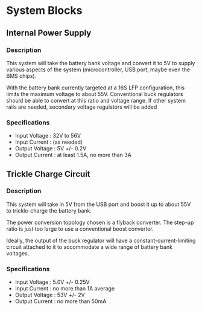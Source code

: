 # System Blocks


## Internal Power Supply

### Description

This system will take the battery bank voltage and convert it to 5V to supply various aspects of the system (microcontroller, USB port, maybe even the BMS chips).

With the battery bank currently targeted at a 16S LFP configuration, this limits the maximum voltage to about 55V. Conventional buck regulators should be able to convert at this ratio and voltage range. If other system rails are needed, secondary voltage regulators will be added

### Specifications

- Input Voltage : 32V to 56V
- Input Current : (as needed)
- Output Voltage : 5V +/- 0.2V
- Output Current : at least 1.5A, no more than 3A


## Trickle Charge Circuit

### Description

This system will take in 5V from the USB port and boost it up to about 55V to trickle-charge the battery bank.

The power conversion topology chosen is a flyback converter. The step-up ratio is just too large to use a conventional boost converter.

Ideally, the output of the buck regulator will have a constant-current-limiting circuit attached to it to accommodate a wide range of battery bank voltages.

### Specifications

- Input Voltage : 5.0V +/- 0.25V
- Input Current : no more than 1A average
- Output Voltage : 53V +/- 2V
- Output Current : no more than 50mA

